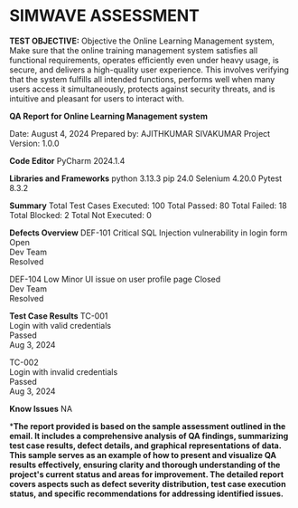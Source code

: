 # SIMWAVE ASSESSMENT

**TEST OBJECTIVE:**
Objective the Online Learning Management system, Make sure that the online training management system satisfies all functional requirements, operates efficiently even under heavy usage, is secure, and delivers a high-quality user experience. This involves verifying that the system fulfills all intended functions, performs well when many users access it simultaneously, protects against security threats, and is intuitive and pleasant for users to interact with.

**QA Report for Online Learning Management system**

Date: August 4, 2024
Prepared by: AJITHKUMAR SIVAKUMAR
Project Version: 1.0.0

**Code Editor**
PyCharm 2024.1.4

**Libraries and Frameworks**
python 3.13.3
pip 24.0
Selenium 4.20.0
Pytest 8.3.2

**Summary**
Total Test Cases Executed: 100
Total Passed: 80
Total Failed: 18
Total Blocked: 2
Total Not Executed: 0

**Defects Overview**
DEF-101	
Critical	SQL Injection vulnerability in login form	
Open	
Dev Team	
Resolved

DEF-104	
Low	Minor UI issue on user profile page	
Closed	
Dev Team	
Resolved 

**Test Case Results**
TC-001	
Login with valid credentials	
Passed	
Aug 3, 2024

TC-002	
Login with invalid credentials	
Passed	
Aug 3, 2024

**Know Issues**
NA

***The report provided is based on the sample assessment outlined in the email. It includes a comprehensive analysis of QA findings, summarizing test case results, defect details, and graphical representations of data. This sample serves as an example of how to present and visualize QA results effectively, ensuring clarity and thorough understanding of the project's current status and areas for improvement. The detailed report covers aspects such as defect severity distribution, test case execution status, and specific recommendations for addressing identified issues.**
